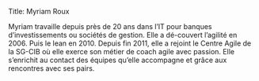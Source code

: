 Title: Myriam Roux

Myriam travaille depuis près de 20 ans dans l’IT pour banques d’investissements ou sociétés de gestion.
Elle a dé-couvert l’agilité en 2006.
Puis le lean en 2010.
Depuis fin 2011, elle a rejoint le Centre Agile de la SG-CIB où elle exerce son métier de coach agile avec passion.
Elle s’enrichit au contact des équipes qu’elle accompagne et grâce aux rencontres avec ses pairs.
